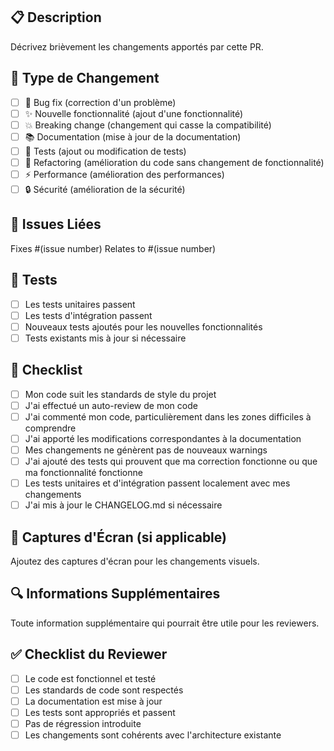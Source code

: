 ## 📋 Description

Décrivez brièvement les changements apportés par cette PR.

## 🎯 Type de Changement

- [ ] 🐛 Bug fix (correction d'un problème)
- [ ] ✨ Nouvelle fonctionnalité (ajout d'une fonctionnalité)
- [ ] 💥 Breaking change (changement qui casse la compatibilité)
- [ ] 📚 Documentation (mise à jour de la documentation)
- [ ] 🧪 Tests (ajout ou modification de tests)
- [ ] 🔧 Refactoring (amélioration du code sans changement de fonctionnalité)
- [ ] ⚡ Performance (amélioration des performances)
- [ ] 🔒 Sécurité (amélioration de la sécurité)

## 🔗 Issues Liées

Fixes #(issue number)
Relates to #(issue number)

## 🧪 Tests

- [ ] Les tests unitaires passent
- [ ] Les tests d'intégration passent
- [ ] Nouveaux tests ajoutés pour les nouvelles fonctionnalités
- [ ] Tests existants mis à jour si nécessaire

## 📝 Checklist

- [ ] Mon code suit les standards de style du projet
- [ ] J'ai effectué un auto-review de mon code
- [ ] J'ai commenté mon code, particulièrement dans les zones difficiles à comprendre
- [ ] J'ai apporté les modifications correspondantes à la documentation
- [ ] Mes changements ne génèrent pas de nouveaux warnings
- [ ] J'ai ajouté des tests qui prouvent que ma correction fonctionne ou que ma fonctionnalité fonctionne
- [ ] Les tests unitaires et d'intégration passent localement avec mes changements
- [ ] J'ai mis à jour le CHANGELOG.md si nécessaire

## 📸 Captures d'Écran (si applicable)

Ajoutez des captures d'écran pour les changements visuels.

## 🔍 Informations Supplémentaires

Toute information supplémentaire qui pourrait être utile pour les reviewers.

## ✅ Checklist du Reviewer

- [ ] Le code est fonctionnel et testé
- [ ] Les standards de code sont respectés
- [ ] La documentation est mise à jour
- [ ] Les tests sont appropriés et passent
- [ ] Pas de régression introduite
- [ ] Les changements sont cohérents avec l'architecture existante
